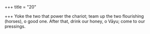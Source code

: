 +++
title = "20"

+++
Yoke the two that power the chariot; team up the two flourishing  (horses), o good one.
After that, drink our honey, o Vāyu; come to our pressings.